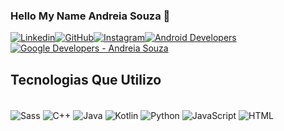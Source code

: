 ### Hello My Name Andreia Souza 👋

[![Linkedin](https://img.shields.io/badge/LinkedIn-0077B5?style=for-the-badge&logo=linkedin&logoColor=white)](https://www.linkedin.com/in/andreiasouzasantana/)[![GitHub](https://img.shields.io/badge/GitHub-100000?style=for-the-badge&logo=github&logoColor=white)](https://github.com/SilvaAndreiaS)[![Instagram](https://img.shields.io/badge/Instagram-E4405F?style=for-the-badge&logo=instagram&logoColor=white)](https://www.instagram.com/an.dreiasou?igsh=MW5vc3N1cXRsaWFvcQ%3D%3D&utm_source=qr)[![Android Developers](https://img.shields.io/badge/Android-Developers-brightgreen)](https://developer.android.com/)[![Google Developers - Andreia Souza](https://img.shields.io/badge/Google%20Developers-Andreia%20Souza-blue?logo=google)](https://g.dev/AndreiaSouzaS)

## Tecnologias Que  Utilizo 



<div style="display: inline_block"><br/>
<img align="center" alt="Sass" src="https://img.shields.io/badge/Sass-CC6699?style=for-the-badge&logo=sass&logoColor=white"/>
<img align="center" alt="C++" src="https://img.shields.io/badge/C%2B%2B-00599C?style=for-the-badge&logo=c%2B%2B&logoColor=white"/>
<img align="center" alt="Java" src="https://img.shields.io/badge/Java-ED8B00?style=for-the-badge&logo=openjdk&logoColor=white"/>
<img align="center" alt="Kotlin" src="https://img.shields.io/badge/Kotlin-0095D5?&style=for-the-badge&logo=kotlin&logoColor=white"/>
<img align="center" alt="Python" src="https://img.shields.io/badge/Python-3776AB?style=for-the-badge&logo=python&logoColor=white"/>
<img align="center" alt="JavaScript" src="https://img.shields.io/badge/JavaScript-323330?style=for-the-badge&logo=javascript&logoColor=F7DF1E"/>
<img align="center" alt="HTML" src="https://img.shields.io/badge/HTML-239120?style=for-the-badge&logo=html5&logoColor=white"/>
</div>


